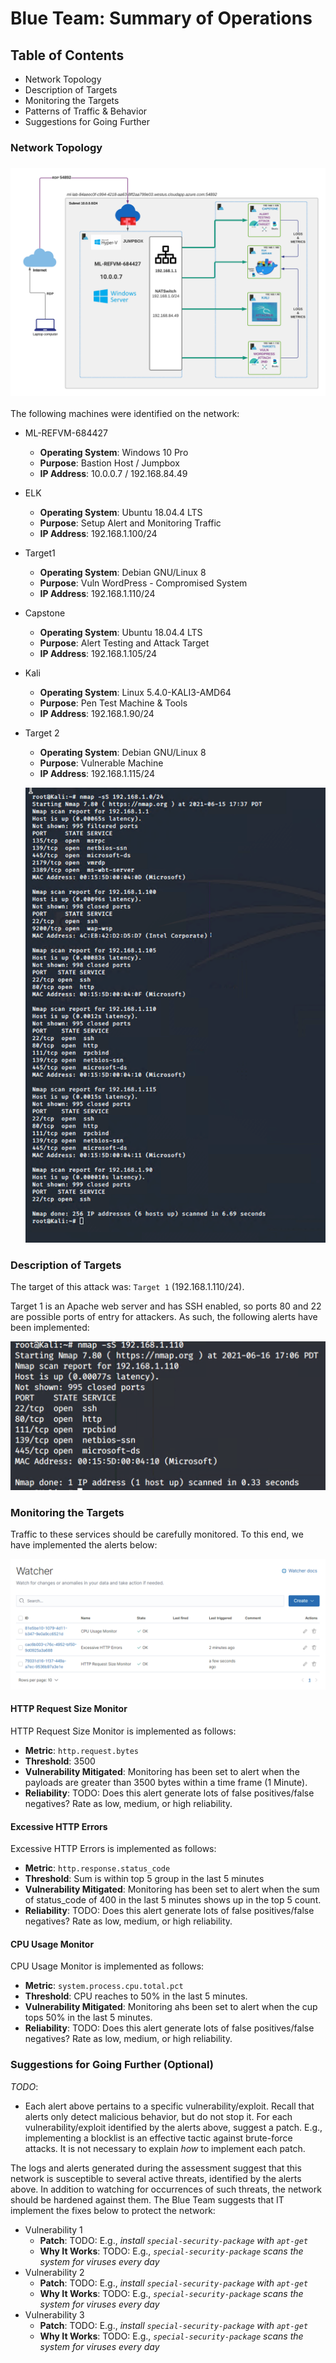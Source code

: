 # Blue Team: Summary of Operations

## Table of Contents
- Network Topology
- Description of Targets
- Monitoring the Targets
- Patterns of Traffic & Behavior
- Suggestions for Going Further

### Network Topology

### ![network_topology](images/defensive/network_topology.png)

The following machines were identified on the network:
- ML-REFVM-684427
  - **Operating System**: Windows 10 Pro
  - **Purpose**: Bastion Host / Jumpbox
  - **IP Address**: 10.0.0.7 / 192.168.84.49
- ELK
  - **Operating System**: Ubuntu 18.04.4 LTS
  - **Purpose**: Setup Alert and Monitoring Traffic
  - **IP Address**: 192.168.1.100/24
- Target1
  - **Operating System**: Debian GNU/Linux 8
  - **Purpose**: Vuln WordPress - Compromised System
  - **IP Address**: 192.168.1.110/24
- Capstone
  - **Operating System**: Ubuntu 18.04.4 LTS
  - **Purpose**: Alert Testing and Attack Target
  - **IP Address**: 192.168.1.105/24
- Kali
  - **Operating System**: Linux 5.4.0-KALI3-AMD64
  - **Purpose**: Pen Test Machine & Tools
  - **IP Address**: 192.168.1.90/24
- Target 2
  - **Operating System**: Debian GNU/Linux 8
  - **Purpose**: Vulnerable Machine
  - **IP Address**: 192.168.1.115/24
  
  ![nmap_192_168_1_0](images/defensive/nmap_192_168_1_0.png)

### Description of Targets
The target of this attack was: `Target 1` (192.168.1.110/24).

Target 1 is an Apache web server and has SSH enabled, so ports 80 and 22 are possible ports of entry for attackers. As such, the following alerts have been implemented:

![image-20210616200908110](images/defensive/network_port_enumeration.png)

### Monitoring the Targets

Traffic to these services should be carefully monitored. To this end, we have implemented the alerts below:

![image-20210616201046567](images/defensive/watches.png)

#### HTTP Request Size Monitor
HTTP Request Size Monitor is implemented as follows:
  - **Metric**: `http.request.bytes`
  - **Threshold**: 3500
  - **Vulnerability Mitigated**: Monitoring has been set to alert when the payloads are greater than 3500 bytes within a time frame (1 Minute).
  - **Reliability**: TODO: Does this alert generate lots of false positives/false negatives? Rate as low, medium, or high reliability.

#### Excessive HTTP Errors
Excessive HTTP Errors is implemented as follows:
  - **Metric**: `http.response.status_code`
  - **Threshold**: Sum is within top 5 group in the last 5 minutes
  - **Vulnerability Mitigated**: Monitoring has been set to alert when the sum of status_code of 400 in the last 5 minutes shows up in the top 5 count.
  - **Reliability**: TODO: Does this alert generate lots of false positives/false negatives? Rate as low, medium, or high reliability.

#### CPU Usage Monitor
CPU Usage Monitor is implemented as follows:
  - **Metric**: `system.process.cpu.total.pct`
  - **Threshold**: CPU reaches to 50% in the last 5 minutes.
  - **Vulnerability Mitigated**: Monitoring ahs been set to alert when the cup tops 50% in the last 5 minutes.
  - **Reliability**: TODO: Does this alert generate lots of false positives/false negatives? Rate as low, medium, or high reliability.

### Suggestions for Going Further (Optional)
_TODO_: 
- Each alert above pertains to a specific vulnerability/exploit. Recall that alerts only detect malicious behavior, but do not stop it. For each vulnerability/exploit identified by the alerts above, suggest a patch. E.g., implementing a blocklist is an effective tactic against brute-force attacks. It is not necessary to explain _how_ to implement each patch.

The logs and alerts generated during the assessment suggest that this network is susceptible to several active threats, identified by the alerts above. In addition to watching for occurrences of such threats, the network should be hardened against them. The Blue Team suggests that IT implement the fixes below to protect the network:
- Vulnerability 1
  - **Patch**: TODO: E.g., _install `special-security-package` with `apt-get`_
  - **Why It Works**: TODO: E.g., _`special-security-package` scans the system for viruses every day_
- Vulnerability 2
  - **Patch**: TODO: E.g., _install `special-security-package` with `apt-get`_
  - **Why It Works**: TODO: E.g., _`special-security-package` scans the system for viruses every day_
- Vulnerability 3
  - **Patch**: TODO: E.g., _install `special-security-package` with `apt-get`_
  - **Why It Works**: TODO: E.g., _`special-security-package` scans the system for viruses every day_